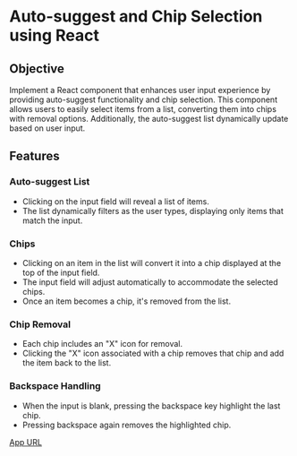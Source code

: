 # Auto-suggest and Chip Selection using React

## Objective

Implement a React component that enhances user input experience by providing auto-suggest functionality and chip selection. This component allows users to easily select items from a list, converting them into chips with removal options. Additionally, the auto-suggest list dynamically update based on user input.

## Features

### Auto-suggest List

- Clicking on the input field will reveal a list of items.
- The list dynamically filters as the user types, displaying only items that match the input.

### Chips

- Clicking on an item in the list will convert it into a chip displayed at the top of the input field.
- The input field will adjust automatically to accommodate the selected chips.
- Once an item becomes a chip, it's removed from the list.

### Chip Removal

- Each chip includes an "X" icon for removal.
- Clicking the "X" icon associated with a chip removes that chip and add the item back to the list.

### Backspace Handling

- When the input is blank, pressing the backspace key highlight the last chip.
- Pressing backspace again removes the highlighted chip.

[App URL](https://chip-saurabh-singh.vercel.app/ 'Chip Selection')
